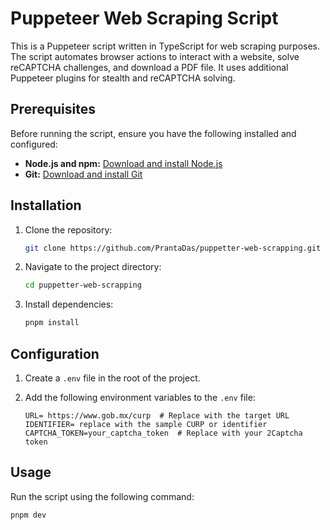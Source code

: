 # Puppeteer Web Scraping Script

This is a Puppeteer script written in TypeScript for web scraping purposes. The script automates browser actions to interact with a website, solve reCAPTCHA challenges, and download a PDF file. It uses additional Puppeteer plugins for stealth and reCAPTCHA solving.

## Prerequisites

Before running the script, ensure you have the following installed and configured:

- **Node.js and npm:** [Download and install Node.js](https://nodejs.org/)
- **Git:** [Download and install Git](https://git-scm.com/)

## Installation

1. Clone the repository:

    ```bash
    git clone https://github.com/PrantaDas/puppetter-web-scrapping.git
    ```

2. Navigate to the project directory:

    ```bash
    cd puppetter-web-scrapping
    ```

3. Install dependencies:

    ```bash
    pnpm install
    ```

## Configuration

1. Create a `.env` file in the root of the project.

2. Add the following environment variables to the `.env` file:

    ```env
    URL= https://www.gob.mx/curp  # Replace with the target URL
    IDENTIFIER= replace with the sample CURP or identifier
    CAPTCHA_TOKEN=your_captcha_token  # Replace with your 2Captcha token
    ```

## Usage

Run the script using the following command:

```bash
pnpm dev
```